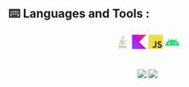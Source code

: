 ## ⌨️ Languages and Tools :
<div align="center">
<img alt="Java" width="26px" src="https://raw.githubusercontent.com/github/explore/80688e429a7d4ef2fca1e82350fe8e3517d3494d/topics/java/java.png" />
<img alt="Kotlin" width="26px" src="https://raw.githubusercontent.com/github/explore/80688e429a7d4ef2fca1e82350fe8e3517d3494d/topics/kotlin/kotlin.png" />
<img alt="JavaScript" width="26px" src="https://raw.githubusercontent.com/github/explore/80688e429a7d4ef2fca1e82350fe8e3517d3494d/topics/javascript/javascript.png" />
<img alt="Android" width="26px" src="https://raw.githubusercontent.com/github/explore/80688e429a7d4ef2fca1e82350fe8e3517d3494d/topics/android/android.png" />
</div>
<br />
<br />
<div align="center">
  <img src="https://github-readme-streak-stats.herokuapp.com/?user=CptbeffHeart&theme=nightowl&hide_border=true" width="49%" />
  <img src="https://github-readme-stats-zeta-wine.vercel.app/api?username=CptbeffHeart&show_icons=true&theme=tokyonight&hide_title=false&include_all_commits=true&hide_border=true" width="49%" />
</div>
